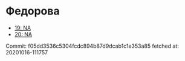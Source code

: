 # Федорова
- [19: NA](19.md)
- [20: NA](20.md)

Commit: f05dd3536c5304fcdc894b87d9dcab1c1e353a85
 fetched at: 20201016-111757
